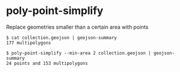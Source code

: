 # poly-point-simplify

Replace geometries smaller than a certain area with points

```
$ cat collection.geojson | geojson-summary
177 multipolygons

$ poly-point-simplify --min-area 2 collection.geojson | geojson-summary
24 points and 153 multipolygons
```
